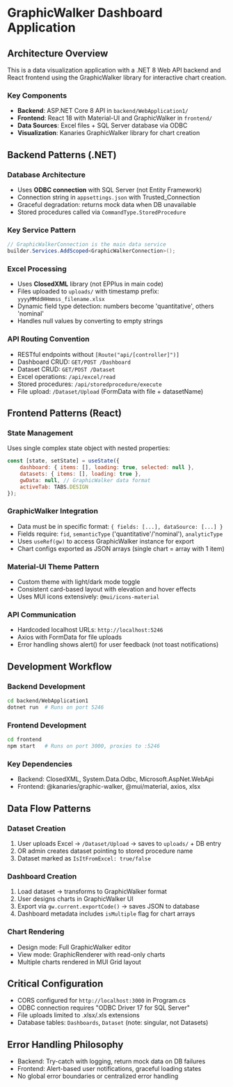 # GraphicWalker Dashboard Application

## Architecture Overview
This is a data visualization application with a .NET 8 Web API backend and React frontend using the GraphicWalker library for interactive chart creation.

### Key Components
- **Backend**: ASP.NET Core 8 API in `backend/WebApplication1/`
- **Frontend**: React 18 with Material-UI and GraphicWalker in `frontend/`
- **Data Sources**: Excel files + SQL Server database via ODBC
- **Visualization**: Kanaries GraphicWalker library for chart creation

## Backend Patterns (.NET)

### Database Architecture
- Uses **ODBC connection** with SQL Server (not Entity Framework)
- Connection string in `appsettings.json` with Trusted_Connection
- Graceful degradation: returns mock data when DB unavailable
- Stored procedures called via `CommandType.StoredProcedure`

### Key Service Pattern
```csharp
// GraphicWalkerConnection is the main data service
builder.Services.AddScoped<GraphicWalkerConnection>();
```

### Excel Processing
- Uses **ClosedXML** library (not EPPlus in main code)
- Files uploaded to `uploads/` with timestamp prefix: `yyyyMMddHHmmss_filename.xlsx`
- Dynamic field type detection: numbers become 'quantitative', others 'nominal'
- Handles null values by converting to empty strings

### API Routing Convention
- RESTful endpoints without `[Route("api/[controller]")]`
- Dashboard CRUD: `GET/POST /Dashboard`
- Dataset CRUD: `GET/POST /Dataset` 
- Excel operations: `/api/excel/read`
- Stored procedures: `/api/storedprocedure/execute`
- File upload: `/Dataset/Upload` (FormData with file + datasetName)

## Frontend Patterns (React)

### State Management
Uses single complex state object with nested properties:
```javascript
const [state, setState] = useState({
    dashboard: { items: [], loading: true, selected: null },
    datasets: { items: [], loading: true },
    gwData: null, // GraphicWalker data format
    activeTab: TABS.DESIGN
});
```

### GraphicWalker Integration
- Data must be in specific format: `{ fields: [...], dataSource: [...] }`
- Fields require: `fid`, `semanticType` ('quantitative'/'nominal'), `analyticType`
- Uses `useRef(gw)` to access GraphicWalker instance for export
- Chart configs exported as JSON arrays (single chart = array with 1 item)

### Material-UI Theme Pattern
- Custom theme with light/dark mode toggle
- Consistent card-based layout with elevation and hover effects
- Uses MUI icons extensively: `@mui/icons-material`

### API Communication
- Hardcoded localhost URLs: `http://localhost:5246`
- Axios with FormData for file uploads
- Error handling shows alert() for user feedback (not toast notifications)

## Development Workflow

### Backend Development
```bash
cd backend/WebApplication1
dotnet run  # Runs on port 5246
```

### Frontend Development  
```bash
cd frontend
npm start   # Runs on port 3000, proxies to :5246
```

### Key Dependencies
- Backend: ClosedXML, System.Data.Odbc, Microsoft.AspNet.WebApi
- Frontend: @kanaries/graphic-walker, @mui/material, axios, xlsx

## Data Flow Patterns

### Dataset Creation
1. User uploads Excel → `/Dataset/Upload` → saves to `uploads/` + DB entry
2. OR admin creates dataset pointing to stored procedure name
3. Dataset marked as `IsItFromExcel: true/false`

### Dashboard Creation
1. Load dataset → transforms to GraphicWalker format
2. User designs charts in GraphicWalker UI
3. Export via `gw.current.exportCode()` → saves JSON to database
4. Dashboard metadata includes `isMultiple` flag for chart arrays

### Chart Rendering
- Design mode: Full GraphicWalker editor
- View mode: GraphicRenderer with read-only charts
- Multiple charts rendered in MUI Grid layout

## Critical Configuration
- CORS configured for `http://localhost:3000` in Program.cs
- ODBC connection requires "ODBC Driver 17 for SQL Server"
- File uploads limited to .xlsx/.xls extensions
- Database tables: `Dashboards`, `Dataset` (note: singular, not Datasets)

## Error Handling Philosophy
- Backend: Try-catch with logging, return mock data on DB failures
- Frontend: Alert-based user notifications, graceful loading states
- No global error boundaries or centralized error handling